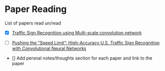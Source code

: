 # Paper Reading
List of papers read un/read


- [x] [Traffic Sign Recognition using Multi-scale convolution network](http://yann.lecun.com/exdb/publis/pdf/sermanet-ijcnn-11.pdf)
- [ ] [Pushing the “Speed Limit”: High-Accuracy U.S. Traffic Sign Recognition with Convolutional Neural Networks](http://cvrr.ucsd.edu/publications/2016/Li_final.pdf)



 - [] Add persnal notes/thoughts section for each paper and link to the paper
